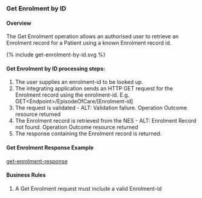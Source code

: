 

### Get Enrolment by ID

#### Overview

The Get Enrolment operation allows an authorised user to retrieve an Enrolment record for a Patient using a known Enrolment record id.


<div>
{% include get-enrolment-by-id.svg %}
</div>



####  Get Enrolment by ID processing steps:

1. The user supplies an enrolment-id to be looked up.
2. The integrating application sends an HTTP GET request for the Enrolment record using the enrolment-id. E.g. GET\<Endpoint>/EpisodeOfCare/[Enrolment-id]
3. The request is validated - ALT: Validation failure. Operation Outcome resource returned
4. The Enrolment record is retrieved from the NES - ALT: Enrolment Record not found. Operation Outcome resource returned<br />
5. The response containing the Enrolment record is returned.



####  Get Enrolment Response Example 
[get-enrolment-response](EpisodeOfCare-EN667788899.json.html)

#### Business  Rules
1.  A Get Enrolment request must include a valid Enrolment-id

